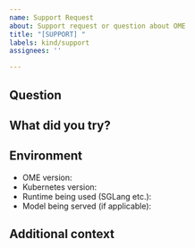 ```yaml
---
name: Support Request
about: Support request or question about OME
title: "[SUPPORT] "
labels: kind/support
assignees: ''

---
```


<!--
STOP! 

For questions or support, please consider:

1. Searching existing issues: https://github.com/sgl-project/ome/issues
2. Checking the documentation: https://docs.sglang.ai/ome/docs/
3. Looking at examples in the /config/samples directory

If you still need help, please provide the following information:
-->

## Question

<!-- Your question or support request here -->

## What did you try?

<!-- Describe what you've tried so far -->

## Environment

- OME version:
- Kubernetes version:
- Runtime being used (SGLang etc.):
- Model being served (if applicable):

## Additional context

<!-- Add any other context or screenshots about the support request here. -->